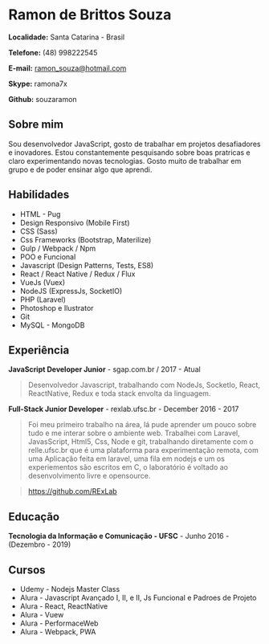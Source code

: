 # Ramon de Brittos Souza

**Localidade:** Santa Catarina - Brasil

**Telefone:** (48) 998222545

**E-mail:** ramon_souza@hotmail.com

**Skype:** ramona7x

**Github:** souzaramon

## Sobre mim
Sou desenvolvedor JavaScript, gosto de trabalhar em projetos desafiadores e inovadores. Estou constantemente pesquisando sobre boas pratricas e claro experimentando novas tecnologias. Gosto muito de trabalhar em grupo e de poder ensinar algo que aprendi.

## Habilidades

* HTML - Pug 
* Design Responsivo (Mobile First)
* CSS (Sass)
* Css Frameworks (Bootstrap, Materilize)
* Gulp / Webpack / Npm
* POO e Funcional
* Javascript (Design Patterns, Tests, ES8)
* React / React Native / Redux / Flux
* VueJs (Vuex)
* NodeJS (ExpressJs, SocketIO)
* PHP (Laravel)
* Photoshop e Ilustrator
* Git
* MySQL - MongoDB

## Experiência

**JavaScript Developer Junior** - sgap.com.br / 2017 - Atual

> Desenvolvedor Javascript, trabalhando com NodeJs, SocketIo, React, ReactNative, Redux e toda stack envolta da linguagem.

**Full-Stack Junior Developer** - rexlab.ufsc.br - December 2016 - 2017

> Foi meu primeiro trabalho na área, lá pude aprender um pouco sobre tudo e me interar sobre o ambiente web. Trabalhei com Laravel, JavasScript, Html5, Css, Node e git, trabalhando diretamente com o relle.ufsc.br que é uma plataforma para experimentação remota, com uma Aplicação feita em laravel, uma fila em nodejs e um os experiementos são escritos em C, o laboratório é voltado ao desenvolvimento livre e opensource.

> https://github.com/RExLab

## Educação

**Tecnologia da Informação e Comunicação - UFSC** - Junho 2016 - (Dezembro - 2019)

## Cursos

* Udemy - Nodejs Master Class
* Alura - Javascript Avançado I, II, e II, Js Funcional e Padroes de Projeto
* Alura - React, ReactNative
* Alura - Vuew
* Alura - PerformaceWeb
* Alura - Webpack, PWA
